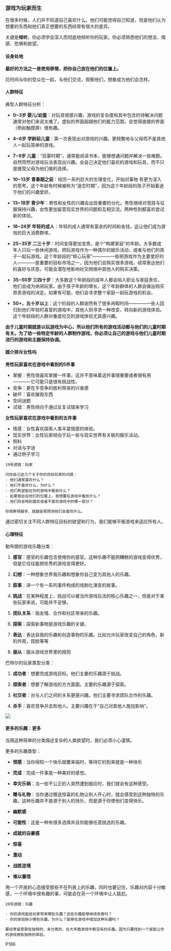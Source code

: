 ### 游戏为玩家而生

在很多时候，人们并不知道自己喜欢什么。他们可能觉得自己知道，但是他们认为想要的东西和他们真正想要的东西经常有很大的差异。

关键是**倾听**。你必须学会深入而彻底地倾听你的玩家。你必须熟悉他们的想法、情感、恐惧和欲望。

#### 设身处地

**最好的方法之一是使用移情，把你自己放在他们的位置上。**

花时间与你的受众在一起，与他们交流，观察他们，想象成为他们会怎样。

#### 人群特征

典型人群特征分析：

- **0~3岁 婴儿/幼童**：对玩具很感兴趣，游戏的复杂度和其中包含的待解决问题通常对他们来说太难了。虚拟的界面超越他们的能力范围，会觉得直接的界面（例如触摸屏）很有趣。

- **4~6岁 学龄前儿童**：第一次表现出对游戏的兴趣。更频繁地与父母而不是其他人一起玩简单的游戏。

- **7~9岁 儿童**：“启蒙时期”，通常能阅读书本，能够想通问题并解决一些难题。自然而然对游戏玩法表现出兴趣。会自己决定他们喜欢的游戏和玩具，而不只是接受父母为他们做的选择。

- **10~13岁 青春期之前**：经历一系列巨大的生理变化，开始对事物 有更为深入的思考。这个年龄有时候被称为“迷恋时期”，因为这个年龄段的孩子开始着迷于他们的兴趣爱好。

- **13~18岁 青少年**：男性和女性的兴趣会出现重要的分化。男性继续对竞技与征服保持兴趣，女性更加留意现实世界的问题和互相交流。两种性别都喜欢尝试新的体验。

- **18~24岁 年轻的成人**：年轻的成人通常有富余的时间和金钱，这让他们成为游戏的巨大消费群体。

- **25~35岁 二三十岁**：时间变得更加宝贵。是个“构建家庭”的年龄。大多数成年人只玩一些休闲游戏，把玩游戏作为一种偶尔的娱乐活动，或者与他们的孩子一起玩游戏。这个年龄段的“核心玩家”————一些把游戏作为主要爱好的人————是重要的目标市场之一，因为他们会购买很多游戏，经常表达他们的喜好与厌恶，可能会潜在地影响社交网络中其他人的购买决策。

- **35~50岁 三四十岁**：大多数这个年龄段的成年人都会陷入职业与家庭责任，他们会成为休闲玩家。由于孩子年龄的增长，这个年龄群体的人群会做出购买昂贵游戏的决定。如果有可能，他们会寻求整个家庭一起玩游戏的机会。

- **50+，五十岁以上**：这个阶段的人群突然有了很多闲暇时间————一些人回归到他们年轻时喜爱的游戏中，其他人则寻求一种改变，转向新的游戏体验。这个年龄段的人群对重度社交的游戏体验尤其感兴趣。

**由于儿童时期就是以玩游戏为中心，所以他们所有的游戏活动都与他们的儿童时期有关。为了给一些特定年龄的人群制作游戏，你必须让自己的游戏与他们儿童时期流行的游戏和主题保持协调。**

#### 媒介排斥女性吗

**男性玩家喜欢在游戏中看到的5件事**

- 掌握：男性很喜欢掌握一件事，这并不意味着这件事很重要或者很有用————它可能只是很有挑战性。
- 竞争：更在乎竞争的胜利带来的兴奋感
- 破坏：喜欢摧毁东西
- 空间谜题
- 试错：男性倾向于通过反复试错来学习

**女性玩家喜欢在游戏中看到的五件事**

- 情感：女性喜欢探索人类丰富情感的体验。
- 现实世界：女性玩家倾向于玩一些与现实世界有关联的娱乐活动。
- 照料
- 对话与字谜
- 通过例子学习

~~~~
19号透镜：玩家

问你自己这几个关于你的目标玩家的问题：
- 他们通常喜欢什么？
- 他们不喜欢什么，为什么？
- 他们希望能在你的游戏中看到什么？
- 如果我处在他们的位置上，我想要在游戏中看到什么？
- 他们将会特别喜欢或者不喜欢游戏中的哪一部分？

你观察得越多，就越容易预测他们会喜欢什么。
~~~~

通过密切关注不同人群特征目标的欲望和行为，我们能够平衡游戏来适应所有人。

#### 心理特征

勒布朗的游戏乐趣分类：

1. **感官**：感官的乐趣包含使用你的感官。这种乐趣不能把糟糕的游戏变得优秀，但是它往往能把优秀的游戏变得更好。

2. **幻想**：一种想象世界我乐趣和想象你自己变为其他人的乐趣。

3. **叙事**：讲一个有一系列事件构成的戏剧化演变的故事。

4. **挑战**：在某种程度上，挑战可以被当作游戏玩法的核心乐趣之一，但是对于某些玩家来说，可能并不足够。

5. **团队关系**：指友情、合作和社区带来的乐趣。

6. **探索**：探索新事物是游戏乐趣的关键。

7. **表达**：表达自我的乐趣和创造事物的乐趣。比如允许玩家改变自己的角色，新的外观，捏脸等等

8. **服从**：服从游戏世界里的规则

巴特尔的玩家类型分类：

1. **成功者**：想要完成游戏目标。他们主要的乐趣源于挑战。

2. **探索者**：想要了解游戏的方方面面。主要的乐趣源于探索。

3. **社交者**：对与人们之间的关系更感兴趣。他们主要寻求团队合作的乐趣。

4. **杀手**：喜欢竞争并击败他人。主要兴趣在于“自己对其他人施加影响”。

![](/assets/Snipaste_2018-03-22_16-17-42.png)

#### 更多的乐趣：更多

当用这种简单的分类描述复杂的人类欲望时，我们必须小心谨慎。

更多的乐趣类型：

- **预感**：当你得知一个快乐就要来临时，等待它的到来就是一种快乐

- **完成**：完成一件事是一种美好的感觉。

- **幸灾乐祸**：当一些不公正的人突然遭到报应时，我们就会有这种感受。

- **赠与礼物**：当你通过赠送惊喜的礼物让别人开心时，就会感受到这种独特的乐趣。这种乐趣并不是源于别人的快乐，而是源于你使他们变得快乐。

- **幽默感**

- **可能性**：这是一种有很多选择并且你能够任意挑选的乐趣。

- **成就的自豪感**

- **惊喜**

- **激动**

- **战胜逆境**

- **难以置信**

用一个开放的心态接受那些不在列表上的乐趣，同时也要记住，乐趣对内容十分敏感，一个环境中很有趣的事，可能会在另一个环境中让人尴尬。

~~~~
20号透镜：乐趣

- 你的游戏能给玩家带来哪些乐趣？这些乐趣能够继续改善吗？
- 你的体验缺少哪些乐趣，为什么？能够在游戏中增加这种乐趣吗？

要经常留意那些独特的、未分类的、在大多数游戏中都没有的乐趣。因为只要找到一个就能让你的游戏拥有独特的体验。

~~~~

P186
